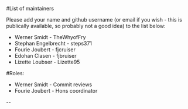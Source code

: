 #List of maintainers

Please add your name and github username (or email if you wish - this is publically available, so probably not a good idea) to the list below:

* Werner Smidt - TheWhyofFry
* Stephan Engelbrecht - steps371
* Fourie Joubert - fjcruiser
* Edohan Clasen - fjbruiser
* Lizette Loubser - Lizette95

#Roles:

* Werner Smidt - Commit reviews
* Fourie Joubert - Hons coordinator


--
